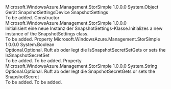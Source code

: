<Type Name="SnapshotSettings" FullName="Microsoft.WindowsAzure.Management.StorSimple.Models.SnapshotSettings">
  <TypeSignature Language="C#" Value="public class SnapshotSettings" />
  <TypeSignature Language="ILAsm" Value=".class public auto ansi beforefieldinit SnapshotSettings extends System.Object" />
  <TypeSignature Language="DocId" Value="T:Microsoft.WindowsAzure.Management.StorSimple.Models.SnapshotSettings" />
  <TypeSignature Language="VB.NET" Value="Public Class SnapshotSettings" />
  <TypeSignature Language="F#" Value="type SnapshotSettings = class" />
  <AssemblyInfo>
    <AssemblyName>Microsoft.WindowsAzure.Management.StorSimple</AssemblyName>
    <AssemblyVersion>1.0.0.0</AssemblyVersion>
  </AssemblyInfo>
  <Base>
    <BaseTypeName>System.Object</BaseTypeName>
  </Base>
  <Interfaces />
  <Docs>
    <summary>
            <span data-ttu-id="0dc82-101">Gerät SnapshotSettings</span><span class="sxs-lookup"><span data-stu-id="0dc82-101">Device SnapshotSettings</span></span>
            </summary>
    <remarks>To be added.</remarks>
  </Docs>
  <Members>
    <Member MemberName=".ctor">
      <MemberSignature Language="C#" Value="public SnapshotSettings ();" />
      <MemberSignature Language="ILAsm" Value=".method public hidebysig specialname rtspecialname instance void .ctor() cil managed" />
      <MemberSignature Language="DocId" Value="M:Microsoft.WindowsAzure.Management.StorSimple.Models.SnapshotSettings.#ctor" />
      <MemberSignature Language="VB.NET" Value="Public Sub New ()" />
      <MemberType>Constructor</MemberType>
      <AssemblyInfo>
        <AssemblyName>Microsoft.WindowsAzure.Management.StorSimple</AssemblyName>
        <AssemblyVersion>1.0.0.0</AssemblyVersion>
      </AssemblyInfo>
      <Parameters />
      <Docs>
        <summary>
            <span data-ttu-id="0dc82-102">Initialisiert eine neue Instanz der SnapshotSettings-Klasse.</span><span class="sxs-lookup"><span data-stu-id="0dc82-102">Initializes a new instance of the SnapshotSettings class.</span></span>
            </summary>
        <remarks>To be added.</remarks>
      </Docs>
    </Member>
    <Member MemberName="IsSnapshotSecretSet">
      <MemberSignature Language="C#" Value="public bool IsSnapshotSecretSet { get; set; }" />
      <MemberSignature Language="ILAsm" Value=".property instance bool IsSnapshotSecretSet" />
      <MemberSignature Language="DocId" Value="P:Microsoft.WindowsAzure.Management.StorSimple.Models.SnapshotSettings.IsSnapshotSecretSet" />
      <MemberSignature Language="VB.NET" Value="Public Property IsSnapshotSecretSet As Boolean" />
      <MemberSignature Language="F#" Value="member this.IsSnapshotSecretSet : bool with get, set" Usage="Microsoft.WindowsAzure.Management.StorSimple.Models.SnapshotSettings.IsSnapshotSecretSet" />
      <MemberType>Property</MemberType>
      <AssemblyInfo>
        <AssemblyName>Microsoft.WindowsAzure.Management.StorSimple</AssemblyName>
        <AssemblyVersion>1.0.0.0</AssemblyVersion>
      </AssemblyInfo>
      <ReturnValue>
        <ReturnType>System.Boolean</ReturnType>
      </ReturnValue>
      <Docs>
        <summary>
            <span data-ttu-id="0dc82-103">Optional.</span><span class="sxs-lookup"><span data-stu-id="0dc82-103">Optional.</span></span> <span data-ttu-id="0dc82-104">Ruft ab oder legt die IsSnapshotSecretSet</span><span class="sxs-lookup"><span data-stu-id="0dc82-104">Gets or sets the IsSnapshotSecretSet</span></span>
            </summary>
        <value>To be added.</value>
        <remarks>To be added.</remarks>
      </Docs>
    </Member>
    <Member MemberName="SnapshotSecret">
      <MemberSignature Language="C#" Value="public string SnapshotSecret { get; set; }" />
      <MemberSignature Language="ILAsm" Value=".property instance string SnapshotSecret" />
      <MemberSignature Language="DocId" Value="P:Microsoft.WindowsAzure.Management.StorSimple.Models.SnapshotSettings.SnapshotSecret" />
      <MemberSignature Language="VB.NET" Value="Public Property SnapshotSecret As String" />
      <MemberSignature Language="F#" Value="member this.SnapshotSecret : string with get, set" Usage="Microsoft.WindowsAzure.Management.StorSimple.Models.SnapshotSettings.SnapshotSecret" />
      <MemberType>Property</MemberType>
      <AssemblyInfo>
        <AssemblyName>Microsoft.WindowsAzure.Management.StorSimple</AssemblyName>
        <AssemblyVersion>1.0.0.0</AssemblyVersion>
      </AssemblyInfo>
      <ReturnValue>
        <ReturnType>System.String</ReturnType>
      </ReturnValue>
      <Docs>
        <summary>
            <span data-ttu-id="0dc82-105">Optional.</span><span class="sxs-lookup"><span data-stu-id="0dc82-105">Optional.</span></span> <span data-ttu-id="0dc82-106">Ruft ab oder legt die SnapshotSecret</span><span class="sxs-lookup"><span data-stu-id="0dc82-106">Gets or sets the SnapshotSecret</span></span>
            </summary>
        <value>To be added.</value>
        <remarks>To be added.</remarks>
      </Docs>
    </Member>
  </Members>
</Type>